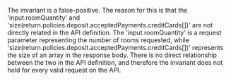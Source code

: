 The invariant is a false-positive. The reason for this is that the 'input.roomQuantity' and 'size(return.policies.deposit.acceptedPayments.creditCards[])' are not directly related in the API definition. The 'input.roomQuantity' is a request parameter representing the number of rooms requested, while 'size(return.policies.deposit.acceptedPayments.creditCards[])' represents the size of an array in the response body. There is no direct relationship between the two in the API definition, and therefore the invariant does not hold for every valid request on the API.
